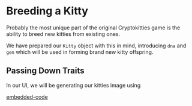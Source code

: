 Breeding a Kitty
===

Probably the most unique part of the original Cryptokitties game is the ability to breed new kitties from existing ones.

We have prepared our `Kitty` object with this in mind, introducing `dna` and `gen` which will be used in forming brand new kitty offspring.

## Passing Down Traits

In our UI, we will be generating our kitties image using 

[embedded-code](./assets/3.4-template.rs ':include :type=code embed')